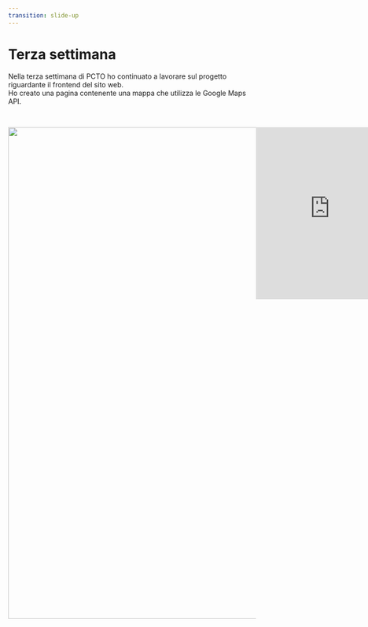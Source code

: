 ```yaml
---
transition: slide-up
---
```


# Terza settimana

Nella terza settimana di PCTO ho continuato a lavorare sul progetto riguardante il frontend del sito web.<br />
Ho creato una pagina contenente una mappa che utilizza le Google Maps API.<br />

<div style="display: flex; flex-direction: row; padding-top: 30px">
    <img style="width: 50vh; height: 25vh;"
        src="https://www.intelligencepartner.com/wp-content/uploads/2018/05/Google-Maps-Platform-Lockup-Vert-png-768x372.png" />
    <iframe width="450px" height="350px" src="https://www.google.com/maps/embed?pb=!1m18!1m12!1m3!1d469.85715651353433!2d13.675978589605197!3d43.16822997148743!2m3!1f0!2f0!3f0!3m2!1i1024!2i768!4f13.1!3m3!1m2!1s0x13320efa064725d9%3A0xd8591cbaecbcbc81!2sT.C.P.%20Sistemi%20di%20Ciucani%20Governatori%20Paolo%20%26%20C.%20S.n.c.!5e1!3m2!1sit!2sit!4v1683966177153!5m2!1sit!2sit" style="border:0;" allowfullscreen="" loading="lazy" referrerpolicy="no-referrer-when-downgrade"></iframe>
</div>
